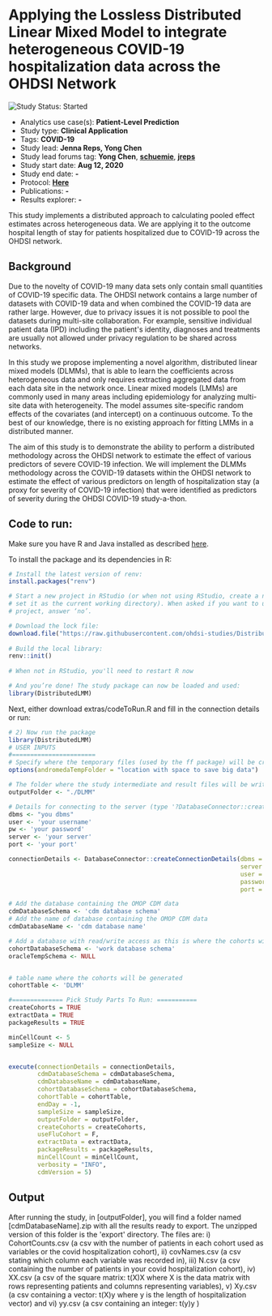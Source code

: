Applying the Lossless Distributed Linear Mixed Model to integrate heterogeneous COVID-19 hospitalization data across the OHDSI Network 
=============

<img src="https://img.shields.io/badge/Study%20Status-Started-blue.svg" alt="Study Status: Started">

- Analytics use case(s): **Patient-Level Prediction**
- Study type: **Clinical Application**
- Tags: **COVID-19**
- Study lead: **Jenna Reps, Yong Chen**
- Study lead forums tag: **Yong Chen**, **[schuemie](https://forums.ohdsi.org/u/schuemie)**, **[jreps](https://forums.ohdsi.org/u/jreps)**
- Study start date: **Aug 12, 2020**
- Study end date: **-**
- Protocol: **[Here](https://github.com/ohdsi-studies/DistributedLMM/blob/master/extras/Lossless%20Distributed%20Linear%20Mixed%20Model.docx)**
- Publications: **-**
- Results explorer: **-**

This study implements a distributed approach to calculating pooled effect estimates across heterogeneous data.  We are applying it to the outcome hospital length of stay for patients hospitalized due to COVID-19 across the OHDSI network.

## Background
Due to the novelty of COVID-19 many data sets only contain small quantities of COVID-19 specific data. The OHDSI network contains a large number of datasets with COVID-19 data and when combined the COVID-19 data are rather large.  However, due to privacy issues it is not possible to pool the datasets during multi-site collaboration. For example, sensitive individual patient data (IPD) including the patient's identity, diagnoses and treatments are usually not allowed under privacy regulation to be shared across networks.

In this study we propose implementing a novel algorithm, distributed linear mixed models (DLMMs), that is able to learn the coefficients across heterogeneous data and only requires extracting aggregated data from each data site in the network once. Linear mixed models (LMMs) are commonly used in many areas including epidemiology for analyzing multi-site data with heterogeneity. The model assumes site-specific random effects of the covariates (and intercept) on a continuous outcome. To the best of our knowledge, there is no existing approach for fitting LMMs in a distributed manner.

The aim of this study is to demonstrate the ability to perform a distributed methodology across the OHDSI network to estimate the effect of various predictors of severe COVID-19 infection. We will implement the DLMMs methodology across the COVID-19 datasets within the OHDSI network to estimate the effect of various predictors on length of hospitalization stay (a proxy for severity of COVID-19 infection) that were identified as predictors of severity during the OHDSI COVID-19 study-a-thon.

## Code to run:

Make sure you have R and Java installed as described [here](https://ohdsi.github.io/Hades/rSetup.html).

To install the package and its dependencies in R:

```r
# Install the latest version of renv:
install.packages("renv")

# Start a new project in RStudio (or when not using RStudio, create a new folder and 
# set it as the current working directory). When asked if you want to use renv with the 
# project, answer ‘no’.

# Download the lock file:
download.file("https://raw.githubusercontent.com/ohdsi-studies/DistributedLMM/master/renv.lock", "renv.lock")
  
# Build the local library:
renv::init()
  
# When not in RStudio, you'll need to restart R now

# And you’re done! The study package can now be loaded and used:
library(DistributedLMM)
```

Next, either download extras/codeToRun.R and fill in the connection details or run:


```r
# 2) Now run the package
library(DistributedLMM)
# USER INPUTS
#=======================
# Specify where the temporary files (used by the ff package) will be created:
options(andromedaTempFolder = "location with space to save big data")

# The folder where the study intermediate and result files will be written:
outputFolder <- "./DLMM"

# Details for connecting to the server (type '?DatabaseConnector::createConnectionDetails' for info):
dbms <- "you dbms"
user <- 'your username'
pw <- 'your password'
server <- 'your server'
port <- 'your port'

connectionDetails <- DatabaseConnector::createConnectionDetails(dbms = dbms,
                                                                server = server,
                                                                user = user,
                                                                password = pw,
                                                                port = port)

# Add the database containing the OMOP CDM data
cdmDatabaseSchema <- 'cdm database schema'
# Add the name of database containing the OMOP CDM data
cdmDatabaseName <- 'cdm database name'

# Add a database with read/write access as this is where the cohorts will be generated
cohortDatabaseSchema <- 'work database schema'
oracleTempSchema <- NULL


# table name where the cohorts will be generated
cohortTable <- 'DLMM'

#============== Pick Study Parts To Run: ===========
createCohorts = TRUE
extractData = TRUE
packageResults = TRUE

minCellCount <- 5
sampleSize <- NULL


execute(connectionDetails = connectionDetails,
        cdmDatabaseSchema = cdmDatabaseSchema,
        cdmDatabaseName = cdmDatabaseName,
        cohortDatabaseSchema = cohortDatabaseSchema,
        cohortTable = cohortTable,
        endDay = -1,
        sampleSize = sampleSize,
        outputFolder = outputFolder,
        createCohorts = createCohorts,
        useFluCohort = F,
        extractData = extractData,
        packageResults = packageResults,
        minCellCount = minCellCount,
        verbosity = "INFO",
        cdmVersion = 5)

```


## Output

After running the study, in [outputFolder], you will find a folder named [cdmDatabaseName].zip with all the results ready to export.  The unzipped version of this folder is the 'export' directory.  The files are: i) CohortCounts.csv (a csv with the number of patients in each cohort used as variables or the covid hospitalization cohort), ii) covNames.csv (a csv stating which column each variable was recorded in), iii) N.csv (a csv containing the number of patients in your covid hospitalization cohort), iv) XX.csv (a csv of the square matrix: t(X)X where X is the data matrix with rows representing patients and columns representing variables), v) Xy.csv (a csv containing a vector: t(X)y where y is the length of hospitalization vector) and vi) yy.csv (a csv containing an integer: t(y)y )
